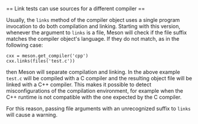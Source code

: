 == Link tests can use sources for a different compiler ==

Usually, the `links` method of the compiler object uses a single program
invocation to do both compilation and linking.  Starting with this version,
whenever the argument to `links` is a file, Meson will check if the file
suffix matches the compiler object's language.  If they do not match,
as in the following case:

```
cxx = meson.get_compiler('cpp')
cxx.links(files('test.c'))
```

then Meson will separate compilation and linking.  In the above example
`test.c` will be compiled with a C compiler and the resulting object file
will be linked with a C++ compiler.  This makes it possible to detect
misconfigurations of the compilation environment, for example when the
C++ runtime is not compatible with the one expected by the C compiler.

For this reason, passing file arguments with an unrecognized suffix to
`links` will cause a warning.
